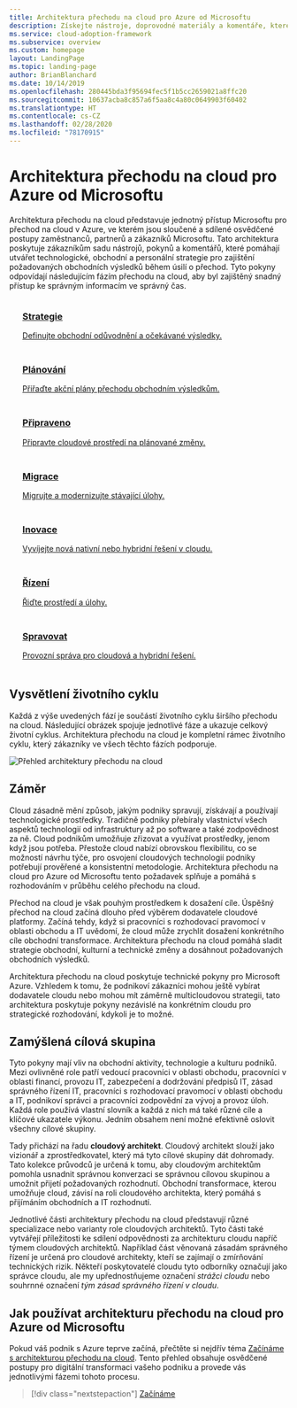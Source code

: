 ```yaml
---
title: Architektura přechodu na cloud pro Azure od Microsoftu
description: Získejte nástroje, doprovodné materiály a komentáře, které vám pomohou utvářet strategie a zajistit požadované obchodní výsledky ve všech fázích životního cyklu přechodu na cloud.
ms.service: cloud-adoption-framework
ms.subservice: overview
ms.custom: homepage
layout: LandingPage
ms.topic: landing-page
author: BrianBlanchard
ms.date: 10/14/2019
ms.openlocfilehash: 280445bda3f95694fec5f1b5cc2659021a8ffc20
ms.sourcegitcommit: 10637acba8c857a6f5aa8c4a80c0649903f60402
ms.translationtype: HT
ms.contentlocale: cs-CZ
ms.lasthandoff: 02/28/2020
ms.locfileid: "78170915"
---
```

# <a name="microsoft-cloud-adoption-framework-for-azure"></a>Architektura přechodu na cloud pro Azure od Microsoftu

Architektura přechodu na cloud představuje jednotný přístup Microsoftu pro přechod na cloud v Azure, ve kterém jsou sloučené a sdílené osvědčené postupy zaměstnanců, partnerů a zákazníků Microsoftu. Tato architektura poskytuje zákazníkům sadu nástrojů, pokynů a komentářů, které pomáhají utvářet technologické, obchodní a personální strategie pro zajištění požadovaných obchodních výsledků během úsilí o přechod. Tyto pokyny odpovídají následujícím fázím přechodu na cloud, aby byl zajištěný snadný přístup ke správným informacím ve správný čas.

<!-- markdownlint-disable MD033 -->

<ul class="panelContent cardsF">
    <li style="display: flex; flex-direction: column;">
        <a href="./strategy/index.md">
            <div class="cardSize">
                <div class="cardPadding" style="padding-bottom:10px;">
                    <div class="card" style="padding-bottom:10px;">
                        <div class="cardImageOuter">
                            <div class="cardImage">
                                <img alt="" src="./_images/caf-strategy.png" data-linktype="external">
                            </div>
                        </div>
                        <div class="cardText" style="padding-left:0px;">
                            <h3>Strategie</h3>
Definujte obchodní odůvodnění a očekávané výsledky.
                        </div>
                    </div>
                </div>
            </div>
        </a>
    </li>
    <li style="display: flex; flex-direction: column;">
        <a href="./plan/index.md">
            <div class="cardSize">
                <div class="cardPadding" style="padding-bottom:10px;">
                    <div class="card" style="padding-bottom:10px;">
                        <div class="cardImageOuter">
                            <div class="cardImage">
                                <img alt="" src="./_images/caf-plan.png" data-linktype="external">
                            </div>
                        </div>
                        <div class="cardText" style="padding-left:0px;">
                            <h3>Plánování</h3>
Přiřaďte akční plány přechodu obchodním výsledkům.
                        </div>
                    </div>
                </div>
            </div>
        </a>
    </li>
    <li style="display: flex; flex-direction: column;">
        <a href="./ready/index.md">
            <div class="cardSize">
                <div class="cardPadding" style="padding-bottom:10px;">
                    <div class="card" style="padding-bottom:10px;">
                        <div class="cardImageOuter">
                            <div class="cardImage">
                                <img alt="" src="./_images/caf-ready.png" data-linktype="external">
                            </div>
                        </div>
                        <div class="cardText" style="padding-left:0px;">
                            <h3>Připraveno</h3>
Připravte cloudové prostředí na plánované změny.
                        </div>
                    </div>
                </div>
            </div>
        </a>
    </li>
    <li style="display: flex; flex-direction: column;">
        <a href="./migrate/index.md">
            <div class="cardSize">
                <div class="cardPadding" style="padding-bottom:10px;">
                    <div class="card" style="padding-bottom:10px;">
                        <div class="cardImageOuter">
                            <div class="cardImage">
                                <img alt="" src="./_images/caf-migrate.png" data-linktype="external">
                            </div>
                        </div>
                        <div class="cardText" style="padding-left:0px;">
                            <h3>Migrace</h3>
Migrujte a modernizujte stávající úlohy.
                        </div>
                    </div>
                </div>
            </div>
        </a>
    </li>
    <li style="display: flex; flex-direction: column;">
        <a href="./innovate/index.md">
            <div class="cardSize">
                <div class="cardPadding" style="padding-bottom:10px;">
                    <div class="card" style="padding-bottom:10px;">
                        <div class="cardImageOuter">
                            <div class="cardImage">
                                <img alt="" src="./_images/caf-adopt.png" data-linktype="external">
                            </div>
                        </div>
                        <div class="cardText" style="padding-left:0px;">
                            <h3>Inovace</h3>
Vyvíjejte nová nativní nebo hybridní řešení v cloudu.
                        </div>
                    </div>
                </div>
            </div>
        </a>
    </li>
    <li style="display: flex; flex-direction: column;">
        <a href="./govern/index.md">
            <div class="cardSize">
                <div class="cardPadding" style="padding-bottom:10px;">
                    <div class="card" style="padding-bottom:10px;">
                        <div class="cardImageOuter">
                            <div class="cardImage">
                                <img alt="" src="./_images/caf-govern.png" data-linktype="external">
                            </div>
                        </div>
                        <div class="cardText" style="padding-left:0px;">
                            <h3>Řízení</h3>
Řiďte prostředí a úlohy.
                        </div>
                    </div>
                </div>
            </div>
        </a>
    </li>
    <li style="display: flex; flex-direction: column;">
        <a href="./manage/index.md">
            <div class="cardSize">
                <div class="cardPadding" style="padding-bottom:10px;">
                    <div class="card" style="padding-bottom:10px;">
                        <div class="cardImageOuter">
                            <div class="cardImage">
                                <img alt="" src="./_images/caf-manage.png" data-linktype="external">
                            </div>
                        </div>
                        <div class="cardText" style="padding-left:0px;">
                            <h3>Spravovat</h3>
Provozní správa pro cloudová a hybridní řešení.
                        </div>
                    </div>
                </div>
            </div>
        </a>
    </li>
</ul>

## <a name="understand-the-lifecycle"></a>Vysvětlení životního cyklu

Každá z výše uvedených fází je součástí životního cyklu širšího přechodu na cloud. Následující obrázek spojuje jednotlivé fáze a ukazuje celkový životní cyklus. Architektura přechodu na cloud je kompletní rámec životního cyklu, který zákazníky ve všech těchto fázích podporuje.

![Přehled architektury přechodu na cloud](./_images/caf-overview.png)

## <a name="intent"></a>Záměr

Cloud zásadně mění způsob, jakým podniky spravují, získávají a používají technologické prostředky. Tradičně podniky přebíraly vlastnictví všech aspektů technologií od infrastruktury až po software a také zodpovědnost za ně. Cloud podnikům umožňuje zřizovat a využívat prostředky, jenom když jsou potřeba. Přestože cloud nabízí obrovskou flexibilitu, co se možností návrhu týče, pro osvojení cloudových technologií podniky potřebují prověřené a konsistentní metodologie. Architektura přechodu na cloud pro Azure od Microsoftu tento požadavek splňuje a pomáhá s rozhodováním v průběhu celého přechodu na cloud.

Přechod na cloud je však pouhým prostředkem k dosažení cíle. Úspěšný přechod na cloud začíná dlouho před výběrem dodavatele cloudové platformy. Začíná tehdy, když si pracovníci s rozhodovací pravomocí v oblasti obchodu a IT uvědomí, že cloud může zrychlit dosažení konkrétního cíle obchodní transformace. Architektura přechodu na cloud pomáhá sladit strategie obchodní, kulturní a technické změny a dosáhnout požadovaných obchodních výsledků.

Architektura přechodu na cloud poskytuje technické pokyny pro Microsoft Azure. Vzhledem k tomu, že podnikoví zákazníci mohou ještě vybírat dodavatele cloudu nebo mohou mít záměrně multicloudovou strategii, tato architektura poskytuje pokyny nezávislé na konkrétním cloudu pro strategické rozhodování, kdykoli je to možné.

## <a name="intended-audience"></a>Zamýšlená cílová skupina

Tyto pokyny mají vliv na obchodní aktivity, technologie a kulturu podniků. Mezi ovlivněné role patří vedoucí pracovníci v oblasti obchodu, pracovníci v oblasti financí, provozu IT, zabezpečení a dodržování předpisů IT, zásad správného řízení IT, pracovníci s rozhodovací pravomocí v oblasti obchodu a IT, podnikoví správci a pracovníci zodpovědní za vývoj a provoz úloh. Každá role používá vlastní slovník a každá z nich má také různé cíle a klíčové ukazatele výkonu. Jedním obsahem není možné efektivně oslovit všechny cílové skupiny.

Tady přichází na řadu **cloudový architekt**. Cloudový architekt slouží jako vizionář a zprostředkovatel, který má tyto cílové skupiny dát dohromady. Tato kolekce průvodců je určená k tomu, aby cloudovým architektům pomohla usnadnit správnou konverzaci se správnou cílovou skupinou a umožnit přijetí požadovaných rozhodnutí. Obchodní transformace, kterou umožňuje cloud, závisí na roli cloudového architekta, který pomáhá s přijímáním obchodních a IT rozhodnutí.

Jednotlivé části architektury přechodu na cloud představují různé specializace nebo varianty role cloudových architektů. Tyto části také vytvářejí příležitosti ke sdílení odpovědnosti za architekturu cloudu napříč týmem cloudových architektů. Například část věnovaná zásadám správného řízení je určená pro cloudové architekty, kteří se zajímají o zmírňování technických rizik. Někteří poskytovatelé cloudu tyto odborníky označují jako správce cloudu, ale my upřednostňujeme označení _strážci cloudu_ nebo souhrnné označení _tým zásad správného řízení v cloudu_.

## <a name="how-to-use-the-microsoft-cloud-adoption-framework-for-azure"></a>Jak používat architekturu přechodu na cloud pro Azure od Microsoftu

Pokud váš podnik s Azure teprve začíná, přečtěte si nejdřív téma [Začínáme s architekturou přechodu na cloud](./getting-started/migrate.md). Tento přehled obsahuje osvědčené postupy pro digitální transformaci vašeho podniku a provede vás jednotlivými fázemi tohoto procesu.

> [!div class="nextstepaction"]
> [Začínáme](./getting-started/migrate.md)
